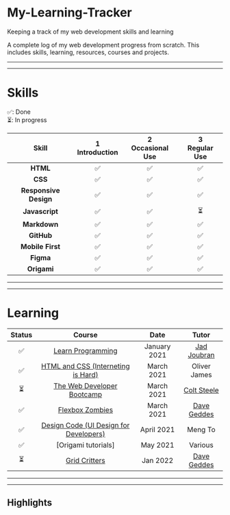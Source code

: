 # My-Learning-Tracker
Keeping a track of my web development skills and learning

A complete log of my web development progress from scratch. This includes skills, learning, resources, courses and projects. 

---
---

# Skills   

✅: Done <br>
⏳: In progress 


|        Skill         |  1<br>Introduction   |  2<br>Occasional Use   |   3<br>Regular Use     |
|:--------------------:| :-------------------:| :---------------------:| :---------------------:|
|     **HTML**         |          ✅          |         ✅             |        ✅              |
|     **CSS**          |          ✅          |         ✅             |        ✅              |
| **Responsive Design**|          ✅          |         ✅             |        ✅              | 
|  **Javascript**      |          ✅          |         ✅             |        ⏳              |
|  **Markdown**        |          ✅          |         ✅             |        ✅              |
|  **GitHub**          |          ✅          |         ✅             |        ✅              |
|  **Mobile First**    |          ✅          |         ✅             |        ✅              |
|  **Figma**           |          ✅          |         ✅             |        ✅              |
|  **Origami**         |          ✅          |         ✅             |        ✅              |

---
---

# Learning

|  Status   |  Course                                     | Date         | Tutor         |
|:---------:|:-------------------------------------------:|:------------:|:-------------:|
|   ✅      | [Learn Programming]                         | January 2021   | [Jad Joubran] |
|   ✅      | [HTML and CSS (Interneting is Hard)]         | March 2021    | Oliver James  |
|   ⏳      | [The Web Developer Bootcamp]                 | March 2021    | [Colt Steele] |
|   ✅      | [Flexbox Zombies]                            | March 2021    | [Dave Geddes] |
|   ✅      | [Design Code (UI Design for Developers)]     | April 2021    | Meng To       |
|   ✅      | [Origami tutorials]                          | May 2021      | Various       |
|   ⏳      | [Grid Critters]                              | Jan 2022      | [Dave Geddes] |

[//]:# (Reference links to courses)
[Learn Programming]:https://learnprogramming.online/
[HTML and CSS (Interneting is Hard)]: https://www.internetingishard.com/ 
[The Web Developer Bootcamp]: https://www.udemy.com/course/the-web-developer-bootcamp/
[Flexbox Zombies]:  https://flexboxzombies.com/p/flexbox-zombies 
[Design Code (UI Design for Developers)]: https://designcode.io/ui-design
[Grid Critters]: https://gridcritters.com/


[//]:# (Reference links to tutors)
[Jad Joubran]:https://twitter.com/joubranjad
[Colt Steele]: https://www.udemy.com/user/coltsteele/
[Dave Geddes]: https://twitter.com/geddski?ref_src=twsrc%5Egoogle%7Ctwcamp%5Eserp%7Ctwgr%5Eauthor
[Meng To]: https://twitter.com/MengTo
----
----
## Highlights 



